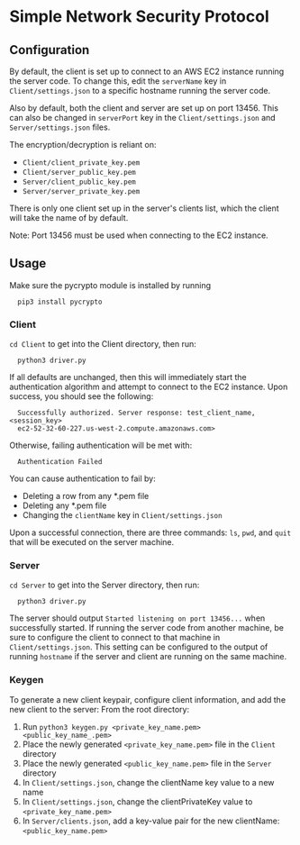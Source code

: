 # Simple Network Security Protocol



## Configuration
By default, the client is set up to connect to an AWS EC2 instance running the server code. To change this, edit the `serverName` key in `Client/settings.json` to a specific hostname running the server code.

Also by default, both the client and server are set up on port 13456. This can also be changed in `serverPort` key in the `Client/settings.json` and `Server/settings.json` files.

The encryption/decryption is reliant on:
- `Client/client_private_key.pem`
- `Client/server_public_key.pem`
- `Server/client_public_key.pem`
- `Server/server_private_key.pem`

There is only one client set up in the server's clients list, which the client will take the name of by default.

Note: Port 13456 must be used when connecting to the EC2 instance.


## Usage
Make sure the pycrypto module is installed by running 
  ```
    pip3 install pycrypto
  ```

### Client

`cd Client` to get into the Client directory, then run:
  ```
    python3 driver.py
  ```
If all defaults are unchanged, then this will immediately start the authentication algorithm and attempt to connect to the EC2 instance. Upon success, you should see the following:

  ```
    Successfully authorized. Server response: test_client_name,<session_key>
    ec2-52-32-60-227.us-west-2.compute.amazonaws.com>
  ```

Otherwise, failing authentication will be met with:
  ```
    Authentication Failed
  ```
You can cause authentication to fail by:
- Deleting a row from any *.pem file
- Deleting any *.pem file
- Changing the `clientName` key in `Client/settings.json`

Upon a successful connection, there are three commands: `ls`, `pwd`, and `quit` that will be executed on the server machine.

### Server
`cd Server` to get into the Server directory, then run:
  ```
    python3 driver.py
  ```

The server should output `Started listening on port 13456...` when successfully started. 
If running the server code from another machine, be sure to configure the client to connect to that machine in `Client/settings.json`. This setting can be configured to the output of running `hostname` if the server and client are running on the same machine.


### Keygen
To generate a new client keypair, configure client information, and add the new client to the server: 
From the root directory:
1. Run `python3 keygen.py <private_key_name.pem> <public_key_name_.pem>`
2. Place the newly generated `<private_key_name.pem>` file in the `Client` directory
3. Place the newly generated `<public_key_name.pem>` file in the `Server` directory
4. In `Client/settings.json`, change the clientName key value to a new name
5. In `Client/settings.json`, change the clientPrivateKey value to `<private_key_name.pem>`
6. In `Server/clients.json`, add a key-value pair for the new clientName: `<public_key_name.pem>`

